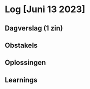 # Log [Juni 13 2023]

  

## Dagverslag (1 zin)

  

## Obstakels

  

## Oplossingen

  

## Learnings
